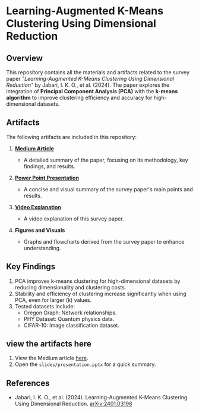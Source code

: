 # **Learning-Augmented K-Means Clustering Using Dimensional Reduction**

## **Overview**
This repository contains all the materials and artifacts related to the survey paper *"Learning-Augmented K-Means Clustering Using Dimensional Reduction"* by Jabari, I. K. O., et al. (2024). The paper explores the integration of **Principal Component Analysis (PCA)** with the **k-means algorithm** to improve clustering efficiency and accuracy for high-dimensional datasets.

## **Artifacts**
The following artifacts are included in this repository:

1. **[Medium Article](https://medium.com/@praful.john2409/enhancing-k-means-clustering-with-pca-a-comprehensive-survey-3fb999e222aa)**  
   - A detailed summary of the paper, focusing on its methodology, key findings, and results.
   
2. **[Power Point Presentation](link-to-your-slideshare)**  
   - A concise and visual summary of the survey paper's main points and results.
  
3. **[Video Explanation](link-to-your-video)**  
   - A video explanation of this survey paper.

4. **Figures and Visuals**  
   - Graphs and flowcharts derived from the survey paper to enhance understanding.

## **Key Findings**
1. PCA improves k-means clustering for high-dimensional datasets by reducing dimensionality and clustering costs.
2. Stability and efficiency of clustering increase significantly when using PCA, even for larger \(k\) values.
3. Tested datasets include:
   - Oregon Graph: Network relationships.
   - PHY Dataset: Quantum physics data.
   - CIFAR-10: Image classification dataset.

## **view the artifacts here**
1. View the Medium article [here](https://medium.com/@praful.john2409/enhancing-k-means-clustering-with-pca-a-comprehensive-survey-3fb999e222aa).
2. Open the `slides/presentation.pptx` for a quick summary.

## **References**
- Jabari, I. K. O., et al. (2024). Learning-Augmented K-Means Clustering Using Dimensional Reduction. [arXiv:2401.03198](https://arxiv.org/abs/2401.03198)

